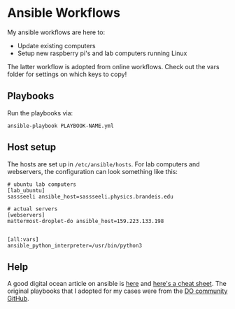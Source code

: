 # Ansible Workflows

My ansible workflows are here to:

 - Update existing computers
 - Setup new raspberry pi's and lab computers running Linux

The latter workflow is adopted from online workflows.
Check out the vars folder for settings on which keys to copy!

## Playbooks

Run the playbooks via:

```
ansible-playbook PLAYBOOK-NAME.yml
```

## Host setup

The hosts are set up in `/etc/ansible/hosts`. For lab computers and webservers, the configuration can look something like this:

```
# ubuntu lab computers
[lab_ubuntu]
sassseeli ansible_host=sassseeli.physics.brandeis.edu

# actual servers
[webservers]
mattermost-droplet-do ansible_host=159.223.133.198


[all:vars]
ansible_python_interpreter=/usr/bin/python3
```

## Help

A good digital ocean article on ansible is 
[here](https://www.digitalocean.com/community/cheatsheets/how-to-use-ansible-cheat-sheet-guide) and 
[here's a cheat sheet](https://intellipaat.com/mediaFiles/2019/03/Ansible-cheat-sheet.pdf).
The original playbooks that I adopted for my cases were from the
[DO community GitHub](https://github.com/do-community/ansible-playbooks).
